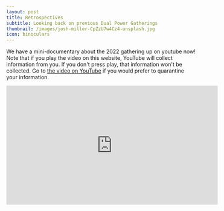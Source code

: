 ```yaml
---
layout: post
title: Retrospectives
subtitle: Looking back on previous Dual Power Gatherings
thumbnail: /images/josh-miller-CpZzU7w4Cz4-unsplash.jpg
icon: binoculars
---
```


We have a mini-documentary about the 2022 gathering up on youtube now! Note that if you play the video on this website, YouTube will collect information from you. If you don't press play, that information won't be collected. Go to [the video on YouTube](https://www.youtube.com/watch?v=RBv4X9j9oMg) if you would prefer to quarantine your information.

<iframe width="560" height="315" src="https://www.youtube-nocookie.com/embed/RBv4X9j9oMg" title="YouTube video player" frameborder="0" allow="accelerometer; autoplay; clipboard-write; encrypted-media; gyroscope; picture-in-picture; web-share" allowfullscreen></iframe>

